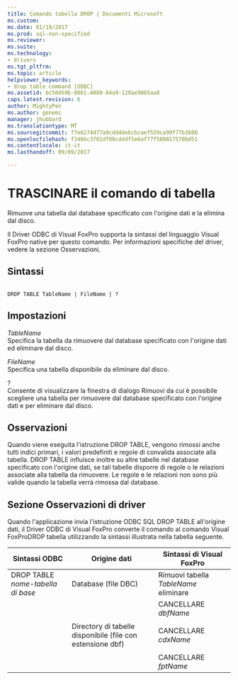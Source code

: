 ```yaml
---
title: Comando tabella DROP | Documenti Microsoft
ms.custom: 
ms.date: 01/19/2017
ms.prod: sql-non-specified
ms.reviewer: 
ms.suite: 
ms.technology:
- drivers
ms.tgt_pltfrm: 
ms.topic: article
helpviewer_keywords:
- drop table command [ODBC]
ms.assetid: bc50459b-8861-4889-84a9-129ae9065aa8
caps.latest.revision: 6
author: MightyPen
ms.author: genemi
manager: jhubbard
ms.translationtype: MT
ms.sourcegitcommit: f7e6274d77a9cdd4de6cbcaef559ca99f77b3608
ms.openlocfilehash: f346bc3701df00cdddf5e6af77f500017570bd51
ms.contentlocale: it-it
ms.lasthandoff: 09/09/2017

---
```

# <a name="drop-table-command"></a>TRASCINARE il comando di tabella
Rimuove una tabella dal database specificato con l'origine dati e la elimina dal disco.  
  
 Il Driver ODBC di Visual FoxPro supporta la sintassi del linguaggio Visual FoxPro native per questo comando. Per informazioni specifiche del driver, vedere la sezione Osservazioni.  
  
## <a name="syntax"></a>Sintassi  
  
```  
  
DROP TABLE TableName | FileName | ?  
```  
  
## <a name="settings"></a>Impostazioni  
 *TableName*  
 Specifica la tabella da rimuovere dal database specificato con l'origine dati ed eliminare dal disco.  
  
 *FileName*  
 Specifica una tabella disponibile da eliminare dal disco.  
  
 ?  
 Consente di visualizzare la finestra di dialogo Rimuovi da cui è possibile scegliere una tabella per rimuovere dal database specificato con l'origine dati e per eliminare dal disco.  
  
## <a name="remarks"></a>Osservazioni  
 Quando viene eseguita l'istruzione DROP TABLE, vengono rimossi anche tutti indici primari, i valori predefiniti e regole di convalida associate alla tabella. DROP TABLE influisce inoltre su altre tabelle nel database specificato con l'origine dati, se tali tabelle disporre di regole o le relazioni associate alla tabella da rimuovere. Le regole e le relazioni non sono più valide quando la tabella verrà rimossa dal database.  
  
## <a name="driver-remarks"></a>Sezione Osservazioni di driver  
 Quando l'applicazione invia l'istruzione ODBC SQL DROP TABLE all'origine dati, il Driver ODBC di Visual FoxPro converte il comando al comando Visual FoxProDROP tabella utilizzando la sintassi illustrata nella tabella seguente.  
  
|Sintassi ODBC|Origine dati|Sintassi di Visual FoxPro|  
|-----------------|-----------------|--------------------------|  
|DROP TABLE *nome-tabella di base*|Database (file DBC)|Rimuovi tabella *TableName* eliminare|  
||Directory di tabelle disponibile (file con estensione dbf)|CANCELLARE *dbfName*<br /><br /> CANCELLARE *cdxName*<br /><br /> CANCELLARE *fptName*|
